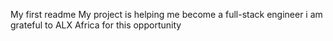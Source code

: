 My first readme
My project is helping me become a full-stack engineer
i am grateful to ALX Africa for this opportunity
